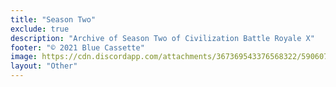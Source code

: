 ```yaml
---
title: "Season Two"
exclude: true
description: "Archive of Season Two of Civilization Battle Royale X"
footer: "© 2021 Blue Cassette"
image: https://cdn.discordapp.com/attachments/367369543376568322/590607288377802782/CBR_Logo.png
layout: "Other"
---
```


<S2List />

